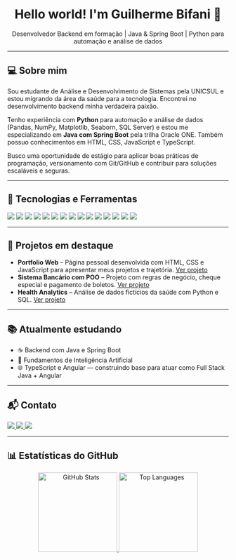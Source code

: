 <h1 align="center">Hello world! I'm Guilherme Bifani 👋</h1>

<p align="center">
  Desenvolvedor Backend em formação | Java & Spring Boot | Python para automação e análise de dados
</p>

---

<h2>💻 Sobre mim</h2>
<p>
  Sou estudante de Análise e Desenvolvimento de Sistemas pela UNICSUL e estou migrando da área da saúde para a tecnologia. Encontrei no desenvolvimento backend minha verdadeira paixão.
</p>
<p>
  Tenho experiência com <strong>Python</strong> para automação e análise de dados (Pandas, NumPy, Matplotlib, Seaborn, SQL Server) e estou me especializando em <strong>Java com Spring Boot</strong> pela trilha Oracle ONE. Também possuo conhecimentos em HTML, CSS, JavaScript e TypeScript.
</p>
<p>
  Busco uma oportunidade de estágio para aplicar boas práticas de programação, versionamento com Git/GitHub e contribuir para soluções escaláveis e seguras.
</p>

---

<h2>🚀 Tecnologias e Ferramentas</h2>
<p>
  <img src="https://img.shields.io/badge/Java-%23ED8B00.svg?style=flat&logo=java&logoColor=white">
  <img src="https://img.shields.io/badge/Spring_Boot-6DB33F?style=flat&logo=springboot&logoColor=white">
  <img src="https://img.shields.io/badge/Git-F05032?style=flat&logo=git&logoColor=white">
  <img src="https://img.shields.io/badge/GitHub-181717?style=flat&logo=github&logoColor=white">
  <img src="https://img.shields.io/badge/HTML5-E34F26?style=flat&logo=html5&logoColor=white">
  <img src="https://img.shields.io/badge/CSS3-1572B6?style=flat&logo=css3&logoColor=white">
  <img src="https://img.shields.io/badge/JavaScript-F7DF1E?style=flat&logo=javascript&logoColor=black">
  <img src="https://img.shields.io/badge/TypeScript-007ACC?style=flat&logo=typescript&logoColor=white">
  <img src="https://img.shields.io/badge/Angular-DD0031?style=flat&logo=angular&logoColor=white">
  <img src="https://img.shields.io/badge/Python-%233776AB.svg?style=flat&logo=python&logoColor=white">
  <img src="https://img.shields.io/badge/SQL_Server-CC2927?style=flat&logo=microsoftsqlserver&logoColor=white">
  <img src="https://img.shields.io/badge/Pandas-150458?style=flat&logo=pandas&logoColor=white">
  <img src="https://img.shields.io/badge/NumPy-013243?style=flat&logo=numpy&logoColor=white">
  <img src="https://img.shields.io/badge/Matplotlib-007ACC?style=flat&logo=matplotlib&logoColor=white">
  <img src="https://img.shields.io/badge/Seaborn-4C4C4C?style=flat&logo=python&logoColor=white">
</p>

---

<h2>📂 Projetos em destaque</h2>
<ul>
  <li><strong>Portfolio Web</strong> – Página pessoal desenvolvida com HTML, CSS e JavaScript para apresentar meus projetos e trajetória. <a href="https://github.com/Bifaniii/portfolio-web" target="_blank">Ver projeto</a></li>
  <li><strong>Sistema Bancário com POO</strong> – Projeto com regras de negócio, cheque especial e pagamento de boletos. <a href="https://github.com/Bifaniii/conta-bancaria-bifani" target="_blank">Ver projeto</a></li>
  <li><strong>Health Analytics</strong> – Análise de dados fictícios da saúde com Python e SQL. <a href="https://github.com/Bifaniii/HealthAnalytics-personal-project" target="_blank">Ver projeto</a></li>
</ul>

---

<h2>📚 Atualmente estudando</h2>
<ul>
  <li>☕ Backend com Java e Spring Boot</li>
  <li>🧠 Fundamentos de Inteligência Artificial</li>
  <li>🌐 TypeScript e Angular — construindo base para atuar como Full Stack Java + Angular</li>
</ul>

---

<h2>📬 Contato</h2>
<p>
  <a href="mailto:gbifani.tech@gmail.com" target="_blank">
    <img src="https://img.shields.io/badge/Email-Enviar%20mensagem?style=social&logo=gmail">
  </a>
  <a href="https://linkedin.com/in/guilhermebifani" target="_blank">
    <img src="https://img.shields.io/badge/LinkedIn-GuilhermeBifani-blue?style=social&logo=linkedin&logoColor=white">
  </a>
  <a href="https://linktr.ee/guilhermebifani" target="_blank">
    <img src="https://img.shields.io/badge/Linktree-Acessar?style=social&logo=linktree">
  </a>
</p>

---

<h2>📊 Estatísticas do GitHub</h2>

<p align="center">
  <a href="https://github.com/Bifaniii">
    <img height="180em" src="https://github-readme-stats.vercel.app/api?username=Bifaniii&show_icons=true&theme=maroon&hide_border=true&count_private=true" alt="GitHub Stats"/>
  </a>
  <a href="https://github.com/Bifaniii">
    <img height="180em" src="https://github-readme-stats.vercel.app/api/top-langs/?username=Bifaniii&layout=compact&theme=maroon&hide_border=true" alt="Top Languages"/>
  </a>
</p>
